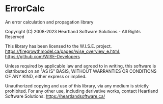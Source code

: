# ErrorCalc
An error calculation and propagation library

Copyright (C) 2008-2023 Heartland Software Solutions - All Rights Reserved

This library has been licensed to the W.I.S.E. project.
https://firegrowthmodel.ca/pages/wise_overview_e.html,
https://github.com/WISE-Developers

Unless required by applicable law and agreed to in writing, this software
is distributed on an "AS IS" BASIS, WITHOUT WARRANTIES OR CONDITIONS OF ANY KIND,
either express or implied.

Unauthorized copying and use of this library, via any medium is strictly prohibited.
For any other use, including derivative works, contact Heartland Software Solutions:
https://heartlandsoftware.ca/
